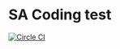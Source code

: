 SA Coding test
==============

[![Circle CI](https://circleci.com/gh/NicolasTr/sact.svg?style=svg)](https://circleci.com/gh/NicolasTr/sact)
